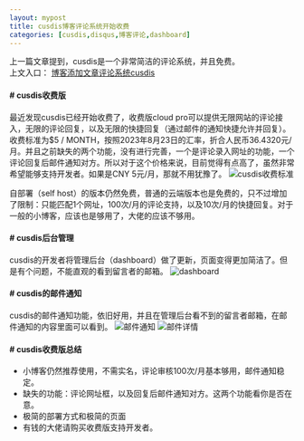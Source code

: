 ```yaml
---
layout: mypost
title: cusdis博客评论系统开始收费
categories: [cusdis,disqus,博客评论,dashboard]
---
```


上一篇文章提到，cusdis是一个非常简洁的评论系统，并且免费。
<br />上文入口： [博客添加文章评论系统cusdis](https://www.zahui.top/posts/2023/05/28/cusdis.html)

#### # cusdis收费版
最近发现cusdis已经开始收费了，收费版cloud pro可以提供无限网站的评论接入，无限的评论回复，以及无限的快捷回复（通过邮件的通知快捷允许并回复）。收费标准为$5 / MONTH，按照2023年8月23日的汇率，折合人民币36.4320元/月。并且之前缺失的两个功能，没有进行完善，一个是评论录入网址的功能，一个评论回复后邮件通知对方。所以对于这个价格来说，目前觉得有点高了，虽然非常希望能够支持开发者。如果是CNY 5元/月，那就不用犹豫了。
![cusdis收费标准](https://www.wuyeso.com/i/zb_users/upload/2023/08/202308231692771623868220.png)

自部署（self host）的版本仍然免费，普通的云端版本也是免费的，只不过增加了限制：只能匹配1个网址，100次/月的评论支持，以及10次/月的快捷回复。对于一般的小博客，应该也是够用了，大佬的应该不够用。

#### # cusdis后台管理

cusdis的开发者将管理后台（dashboard）做了更新，页面变得更加简洁了。但是有个问题，不能直观的看到留言者的邮箱。
![dashboard](https://www.wuyeso.com/i/zb_users/upload/2023/08/202308231692771986441420.png)

#### # cusdis的邮件通知

cusdis的邮件通知功能，依旧好用，并且在管理后台看不到的留言者邮箱，在邮件通知的内容里面可以看到。
![邮件通知](https://www.wuyeso.com/i/zb_users/upload/2023/08/202308231692772454892729.jpg)
![邮件详情](https://www.wuyeso.com/i/zb_users/upload/2023/08/202308231692772561181152.jpg)

#### # cusdis收费版总结
- 小博客仍然推荐使用，不需实名，评论审核100次/月基本够用，邮件通知稳定。
- 缺失的功能：评论网址框，以及回复后邮件通知对方。这两个功能看你是否在意。
- 极简的部署方式和极简的页面
- 有钱的大佬请购买收费版支持开发者。